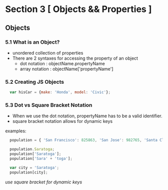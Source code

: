# Section 3 [ Objects && Properties ]

## Objects

### 5.1 What is an Object?
- unordered collection of properties
- There are 2  syntaxes for accessing the property of an object
  - dot notation : objectName.propertyName
  - array notation : objectName['propertyName']

### 5.2 Creating JS Objects
```javascript
  var hisCar = {make: 'Honda', model: 'Civic'};
```

### 5.3 Dot vs Square Bracket Notation
- When we use the dot notation, propertyName has to be a valid identifier.
- square bracket notation allows for dynamic keys

examples:
```javascript
  population = { 'San Francisco': 825863, 'San Jose': 982765, 'Santa Clara': 119311, Saratoga: 30677}

  population.Saratoga;
  population['Saratoga'];
  population['Sara' + 'toga'];  

  var city = 'Saratoga';
  population[city];
```

*use square bracket for dynamic keys*  
